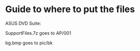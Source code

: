 # Guide to where to put the files

ASUS DVD Suite:

SupportFiles.7z goes to AP/001

bg.bmp goes to pic/bk
